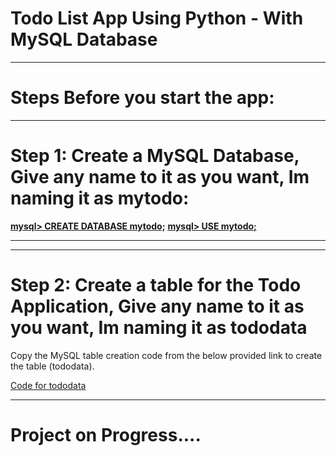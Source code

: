 # Todo List App Using Python - With MySQL Database

<hr>

# Steps Before you start the app: <br>

<hr>

# Step 1: Create a MySQL Database, Give any name to it as you want, Im naming it as <strong>mytodo</strong>: <br>

<strong><u>mysql> CREATE DATABASE mytodo;</u></strong>
<strong><u>mysql> USE mytodo;</u></strong>

<hr>

<hr>

# Step 2: Create a table for the Todo Application, Give any name to it as you want, Im naming it as <strong>tododata</strong> <br>


Copy the MySQL table creation code from the below provided link to create the table (tododata).


<a href="https://drive.google.com/file/d/1Q90A6AlFN93aFW2DH9L2kVpWKopFva2H/view?usp=sharing" target="_blank">Code for tododata</a>


<hr>

# Project on Progress....